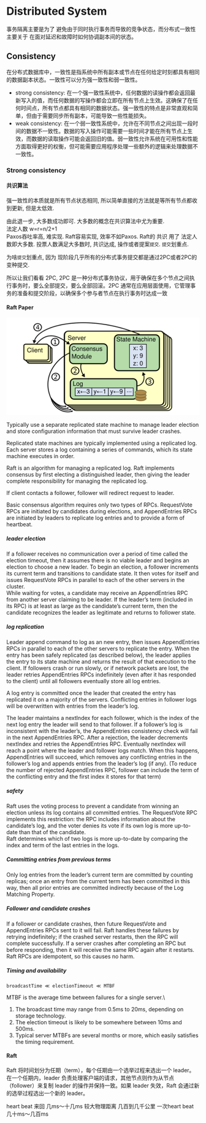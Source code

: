 # Distributed System
事务隔离主要是为了 避免由于同时执行事务而导致的竞争状态，而分布式一致性主要关于 在面对延迟和故障时如何协调副本间的状态。
## Consistency
在分布式数据库中，一致性是指系统中所有副本或节点在任何给定时刻都具有相同的数据副本状态。一致性可以分为强一致性和弱一致性。
* strong consistency: 在一个强一致性系统中，任何数据的读操作都会返回最新写入的值，而任何数据的写操作都会立即在所有节点上生效。这确保了在任何时间点，所有节点都具有相同的数据状态。强一致性的特点是非常直观和简单，但由于需要同步所有副本，可能导致一些性能损失。
* weak consistency: 在一个弱一致性系统中，允许在不同节点之间出现一段时间的数据不一致性。数据的写入操作可能需要一些时间才能在所有节点上生效，而数据的读取操作可能会返回旧的值。弱一致性允许系统在可用性和性能方面取得更好的权衡，但可能需要应用程序处理一些额外的逻辑来处理数据不一致性。

### Strong consistency


#### 共识算法
强一致性的本质就是所有节点状态相同, 所以简单直接的方法就是等所有节点都收到更新, 但是太低效. 

由此退一步, 大多数成功即可. 大多数的概念在共识算法中尤为重要. \
法定人数 w=r=n/2+1 \
Paxos吞吐率高, 难实现. Raft容易实现, 效率不如Paxos. Raft的 共识 用了 法定人数即大多数. 投票人数满足大多数时, 共识达成, 操作或者提案`提交`.   `提交`划重点. 

为啥`提交`划重点, 因为 现阶段几乎所有的分布式事务提交都是通过2PC或者2PC的变种提交.

所以让我们看看 2PC, 2PC 是一种分布式事务协议，用于确保在多个节点之间执行事务时，要么全部提交，要么全部回滚。2PC 通常在应用层面使用，它管理事务的准备和提交阶段，以确保多个参与者节点在执行事务时达成一致

#### Raft Paper
![replicated-state-machines](./pic/replicated_state_machine.png)

Typically use a separate replicated state machine to manage leader election and store configuration information that must survive leader crashes.

Replicated state machines are typically implemented using a replicated log. Each server stores a log containing a series of commands, which its state machine executes in order. 

Raft is an algorithm for managing a replicated log. Raft implements consensus by first electing a distinguished leader, then giving the leader complete responsibility for managing the replicated log. 

If client contacts a follower, follower will redirect request to leader.

Basic consensus algorithm requires only two types of RPCs. RequestVote RPCs are initiated by candidates during elections, and AppendEntries RPCs are initiated by leaders to replicate log entries and to provide a form of heartbeat.
##### leader election
If a follower receives no communication over a period of time called the election timeout, then it assumes there is no viable leader and begins an election to choose a new leader.
To begin an election, a follower increments its current term and transitions to candidate state. It then votes for itself and issues RequestVote RPCs in parallel to each of the other servers in the cluster.\
While waiting for votes, a candidate may receive an AppendEntries RPC from another server claiming to be leader. If the leader’s term (included in its RPC) is at least as large as the candidate’s current term, then the candidate recognizes the leader as legitimate and returns to follower state.
##### log replication
Leader append command to log as an new entry, then issues AppendEntries RPCs in parallel to each of the other servers to replicate the entry. When the entry has been safely replicated (as described below), the leader applies the entry to its state machine and returns the result of that execution to the client. If followers crash or run slowly, or if network packets are lost, the leader retries AppendEntries RPCs indefinitely (even after it has responded to the client) until all followers eventually store all log entries.


A log entry is committed once the leader that created the entry has replicated it on a majority of the servers. Conflicting entries in follower logs will be overwritten with entries from the leader’s log. 

The leader maintains a nextIndex for each follower, which is the index of the next log entry the leader will send to that follower.
If a follower’s log is inconsistent with the leader’s, the AppendEntries consistency check will fail in the next AppendEntries RPC. After a rejection, the leader decrements nextIndex and retries the AppendEntries RPC. Eventually nextIndex will reach a point where the leader and follower logs match. When this happens, AppendEntries will succeed, which removes any conflicting entries in the follower’s log and appends entries from the leader’s log (if any). (To reduce the number of rejected AppendEntries RPC, follower can include the term of the conflicting entry and the first index it stores for that term)

##### safety
Raft uses the voting process to prevent a candidate from winning an election unless its log contains all committed entries. The RequestVote RPC implements this restriction: the RPC includes information about the candidate’s log, and the voter denies its vote if its own log is more up-to-date than that of the candidate.\
Raft determines which of two logs is more up-to-date by comparing the index and term of the last entries in the logs.
##### Committing entries from previous terms
Only log entries from the leader’s current term are committed by counting replicas; once an entry from the current term has been committed in this way, then all prior entries are committed indirectly because of the Log Matching Property.
##### Follower and candidate crashes
If a follower or candidate crashes, then future RequestVote and AppendEntries RPCs sent to it will fail. Raft handles these failures by retrying indefinitely; if the crashed server restarts, then the RPC will complete successfully. If a server crashes after completing an RPC but before responding, then it will receive the same RPC again after it restarts. Raft RPCs are idempotent, so this causes no harm.
##### Timing and availability
```
broadcastTime ≪ electionTimeout ≪ MTBF
```
MTBF is the average time between failures for a single server.\
1. The broadcast time may range from 0.5ms to 20ms, depending on storage technology.
2. The election timeout is likely to be somewhere between 10ms and 500ms. 
3. Typical server MTBFs are several months or more, which easily satisfies the timing requirement.
#### Raft
Raft 将时间划分为任期（term），每个任期由一个选举过程来选出一个 leader。在一个任期内，leader 负责处理客户端的请求，其他节点则作为从节点（follower）来复制 leader 的操作并保持一致。如果 leader 失效，Raft 会通过新的选举过程选出一个新的 leader。

heart beat 来回 几ms～十几ms 较大物理距离 几百到几千公里 一次heart beat 几十ms～几百ms
